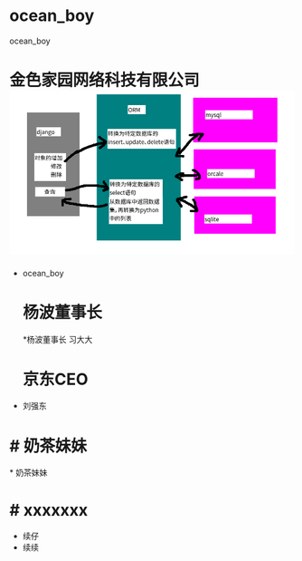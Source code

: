 # ocean\_boy

ocean\_boy

# 金色家园网络科技有限公司![](/assets/orm.png)

* ocean\_boy

  # 杨波董事长

  \*杨波董事长 习大大

  # 京东CEO

* 刘强东

# \# 奶茶妹妹

\* 奶茶妹妹

# \# xxxxxxx

* 续仔
* 续续



